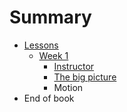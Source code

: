 # Summary

* [Lessons](README.md)
  * [Week 1](week-1.md)
    * [Instructor](week-1/instructor.md)
    * [The big picture](week-1/the-big-picture.md)
    * Motion
* End of book

